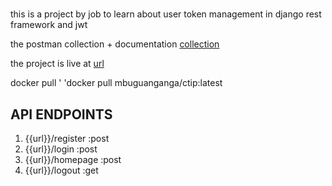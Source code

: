 <p><h1></h1></p>
<p>this is a project by job  to learn about user token management in django rest framework and jwt</p>
<p>the postman collection + documentation <a href="http://35.153.193.53:8100/">collection</a></p>
<p>the project is live at <a href="http://35.153.193.53:8100/register">url</a></P>
<p>docker pull ' 'docker pull mbuguanganga/ctip:latest</p>
<h2>API ENDPOINTS</h2>
<ol>
<li>{{url}}/register  :post</li>
<li>{{url}}/login :post</li>
<li>{{url}}/homepage :post</li>
<li>{{url}}/logout   :get</li>
</ol>

